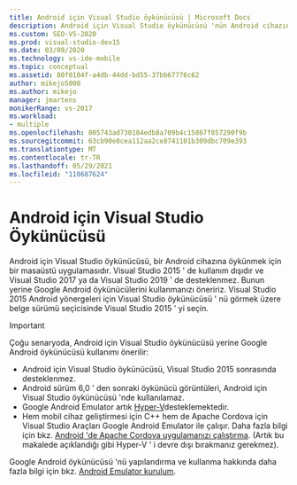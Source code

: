 ```yaml
---
title: Android için Visual Studio öykünücüsü | Microsoft Docs
description: Android için Visual Studio öykünücüsü 'nün Android cihazına öykünen bir masaüstü uygulaması olduğunu öğrenin.
ms.custom: SEO-VS-2020
ms.prod: visual-studio-dev15
ms.date: 03/09/2020
ms.technology: vs-ide-mobile
ms.topic: conceptual
ms.assetid: 80f0104f-a4db-44dd-bd55-37bb67776c62
author: mikejo5000
ms.author: mikejo
manager: jmartens
monikerRange: vs-2017
ms.workload:
- multiple
ms.openlocfilehash: 005743ad730184edb8a709b4c15867f857290f9b
ms.sourcegitcommit: 63cb90e8cea112aa2ce8741101b309dbc709e393
ms.translationtype: MT
ms.contentlocale: tr-TR
ms.lasthandoff: 05/29/2021
ms.locfileid: "110687624"
---
```

# <a name="visual-studio-emulator-for-android"></a>Android için Visual Studio Öykünücüsü

Android için Visual Studio öykünücüsü, bir Android cihazına öykünmek için bir masaüstü uygulamasıdır. Visual Studio 2015 ' de kullanım dışıdır ve Visual Studio 2017 ya da Visual Studio 2019 ' de desteklenmez. Bunun yerine Google Android öykünücülerini kullanmanızı öneririz. Visual Studio 2015 Android yönergeleri için Visual Studio öykünücüsü ' nü görmek üzere belge sürümü seçicisinde Visual Studio 2015 ' yi seçin.

> [!IMPORTANT]
> Çoğu senaryoda, Android için Visual Studio öykünücüsü yerine Google Android öykünücüsü kullanımı önerilir:
> - Android için Visual Studio öykünücüsü, Visual Studio 2015 sonrasında desteklenmez.
> - Android sürüm 6,0 ' den sonraki öykünücü görüntüleri, Android için Visual Studio öykünücüsü 'nde kullanılamaz.
> - Google Android Emulator artık [Hyper-V](/xamarin/android/get-started/installation/android-emulator/hardware-acceleration#accelerating-with-hyper-v)desteklemektedir.
> - Hem mobil cihaz geliştirmesi için C++ hem de Apache Cordova için Visual Studio Araçları Google Android Emulator ile çalışır. Daha fazla bilgi için bkz. [Android 'de Apache Cordova uygulamanızı çalıştırma](/previous-versions/visualstudio/cross-platform/tools-for-cordova/run-your-app/run-app-android#google-android-emulator). (Artık bu makalede açıklandığı gibi Hyper-V ' i devre dışı bırakmanız gerekmez).
>
> Google Android öykünücüsü 'nü yapılandırma ve kullanma hakkında daha fazla bilgi için bkz. [Android Emulator kurulum](/xamarin/android/get-started/installation/android-emulator/).
